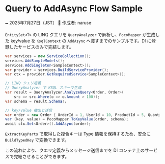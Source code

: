 # Query to AddAsync Flow Sample

🗕 2025年7月27日（JST）
🧐 作成者: naruse

`EntitySet<T>` の LINQ クエリを `QueryAnalyzer` で解析し、`PocoMapper` が生成した key/value を `KsqlContext` の `AddAsync` へ渡すまでのサンプルです。DI に登録したサービスのみで完結します。

```csharp
var services = new ServiceCollection();
services.AddSampleModels();
services.AddSingleton<SampleContext>();
var provider = services.BuildServiceProvider();
var ctx = provider.GetRequiredService<SampleContext>();

// LINQ クエリ定義
// QueryAnalyzer で KSQL スキーマ生成
var result = QueryAnalyzer.AnalyzeQuery<Order, Order>(
    src => src.Where(o => o.Amount > 100));
var schema = result.Schema!;

// key/value 抽出と送信
var order = new Order { OrderId = 1, UserId = 10, ProductId = 5, Quantity = 2 };
var (key, value) = PocoMapper.ToKeyValue(order, schema);
await ctx.Set<Order>().AddAsync(order);
```

`ExtractKeyParts` で取得した複合キーは Type 情報を保持するため、安全に `BuildTypedKey` で変換できます。

この流れにより、クエリ定義からメッセージ送信までを DI コンテナ上のサービスで完結させることができます。
